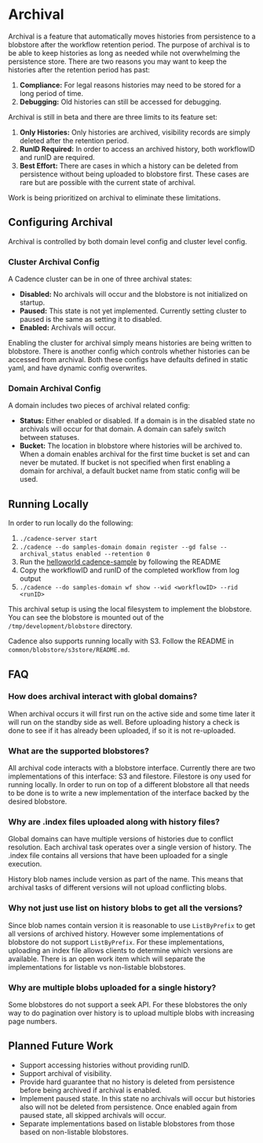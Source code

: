 # Archival

Archival is a feature that automatically moves histories from persistence to a blobstore after
the workflow retention period. The purpose of archival is to be able to keep histories as long as needed
while not overwhelming the persistence store. There are two reasons you may want
to keep the histories after the retention period has past:
1. **Compliance:** For legal reasons histories may need to be stored for a long period of time.
2. **Debugging:** Old histories can still be accessed for debugging.

Archival is still in beta and there are three limits to its feature set:
1. **Only Histories:** Only histories are archived, visibility records are simply deleted after the retention period.
2. **RunID Required:** In order to access an archived history, both workflowID and runID are required.
3. **Best Effort:** There are cases in which a history can be deleted from persistence without
being uploaded to blobstore first. These cases are rare but are possible with the current state of archival.

Work is being prioritized on archival to eliminate these limitations.

## Configuring Archival

Archival is controlled by both domain level config and cluster level config. 

### Cluster Archival Config

A Cadence cluster can be in one of three archival states:
  * **Disabled:** No archivals will occur and the blobstore is not initialized on startup.
  * **Paused:** This state is not yet implemented. Currently setting cluster to paused is the same as setting it to disabled.
  * **Enabled:** Archivals will occur.

Enabling the cluster for archival simply means histories are being written to blobstore. There is another
config which controls whether histories can be accessed from archival. Both these configs have defaults defined in static yaml, and have dynamic config overwrites.

### Domain Archival Config

A domain includes two pieces of archival related config: 
  * **Status:** Either enabled or disabled. If a domain is in the disabled state no archivals will occur for that domain. 
  A domain can safely switch between statuses.
  * **Bucket:** The location in blobstore where histories will be archived to. When a domain enables archival
  for the first time bucket is set and can never be mutated. If bucket is not specified when first enabling
  a domain for archival, a default bucket name from static config will be used.

## Running Locally

In order to run locally do the following:
1. `./cadence-server start`
2. `./cadence --do samples-domain domain register --gd false --archival_status enabled --retention 0`
3. Run the [helloworld cadence-sample](https://github.com/uber-common/cadence-samples) by following the README
4. Copy the workflowID and runID of the completed workflow from log output
5. `./cadence --do samples-domain wf show --wid <workflowID> --rid <runID>`

This archival setup is using the local filesystem to implement the blobstore. You can see the blobstore is mounted
out of the `/tmp/development/blobstore` directory. 

Cadence also supports running locally with S3. Follow the README in `common/blobstore/s3store/README.md`.

## FAQ

### How does archival interact with global domains?
When archival occurs it will first run on the active side and some time later it will run on the standby side as well. 
Before uploading history a check is done to see if it has already been uploaded, if so it is not re-uploaded.

### What are the supported blobstores?
All archival code interacts with a blobstore interface. Currently there 
are two implementations of this interface: S3 and filestore. Filestore is ony used
for running locally. In order to run on top of a different blobstore all that needs
to be done is to write a new implementation of the interface backed by the desired blobstore.

### Why are .index files uploaded along with history files?
Global domains can have multiple versions of histories due to conflict resolution. Each
archival task operates over a single version of history. The .index file contains all versions that have been uploaded
for a single execution.

History blob names include version as part of the name. This means that archival tasks
of different versions will not upload conflicting blobs. 

### Why not just use list on history blobs to get all the versions?
Since blob names contain version it is reasonable to use ```ListByPrefix``` to get all 
versions of archived history. However some implementations of blobstore do not support ```ListByPrefix```.
For these implementations, uploading an index file allows clients to determine which versions are available.
There is an open work item which will separate the implementations for listable vs non-listable blobstores.

### Why are multiple blobs uploaded for a single history?
Some blobstores do not support a seek API. For these blobstores the only way to do pagination over history is to upload multiple
blobs with increasing page numbers.

## Planned Future Work
* Support accessing histories without providing runID.
* Support archival of visibility.
* Provide hard guarantee that no history is deleted from persistence before being archived if archival is enabled.
* Implement paused state. In this state no archivals will occur but histories also will not be deleted from persistence.
Once enabled again from paused state, all skipped archivals will occur. 
* Separate implementations based on listable blobstores from those based on non-listable blobstores.